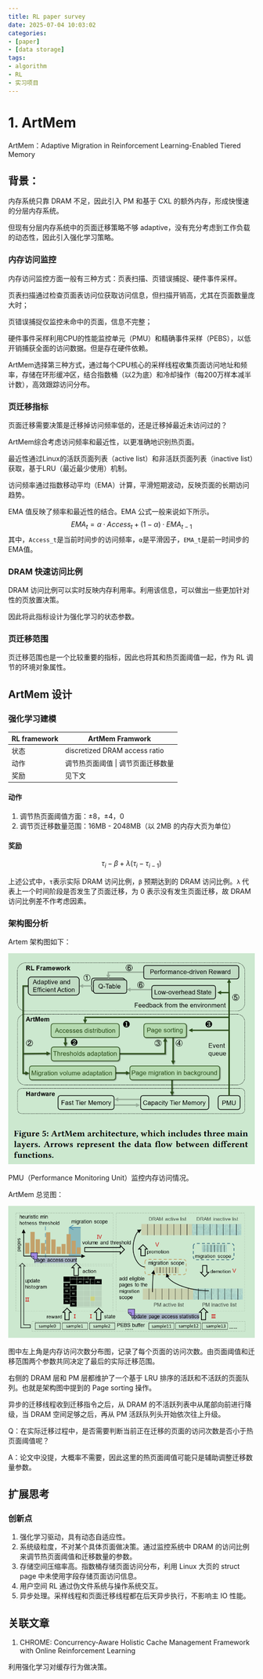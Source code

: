 ```yaml
---
title: RL paper survey
date: 2025-07-04 10:03:02
categories:
- [paper]
- [data storage]
tags:
- algorithm
- RL
- 实习项目
---
```




# 1. ArtMem

ArtMem：Adaptive Migration in Reinforcement Learning-Enabled Tiered Memory

## 背景：

内存系统只靠 DRAM 不足，因此引入 PM 和基于 CXL 的额外内存，形成快慢速的分层内存系统。

但现有分层内存系统中的页面迁移策略不够 adaptive，没有充分考虑到工作负载的动态性，因此引入强化学习策略。

### 内存访问监控

内存访问监控方面一般有三种方式：页表扫描、页错误捕捉、硬件事件采样。

页表扫描通过检查页面表访问位获取访问信息，但扫描开销高，尤其在页面数量庞大时；

页错误捕捉仅监控未命中的页面，信息不完整；

硬件事件采样利用CPU的性能监控单元（PMU）和精确事件采样（PEBS），以低开销捕获全面的访问数据。但是存在硬件依赖。

ArtMem选择第三种方式，通过每个CPU核心的采样线程收集页面访问地址和频率，存储在环形缓冲区，结合指数桶（以2为底）和冷却操作（每200万样本减半计数），高效跟踪访问分布。

### 页迁移指标

页面迁移需要决策是迁移掉访问频率低的，还是迁移掉最近未访问过的？

ArtMem综合考虑访问频率和最近性，以更准确地识别热页面。

最近性通过Linux的活跃页面列表（active list）和非活跃页面列表（inactive list）获取，基于LRU（最近最少使用）机制。

访问频率通过指数移动平均（EMA）计算，平滑短期波动，反映页面的长期访问趋势。

EMA 值反映了频率和最近性的结合。EMA 公式一般来说如下所示。
$$
EMA_t = α·Access_t + (1-α)·EMA_{t-1}
$$
其中，`Access_t`是当前时间步的访问频率，`α`是平滑因子，`EMA_t`是前一时间步的EMA值。

### DRAM 快速访问比例

DRAM 访问比例可以实时反映内存利用率。利用该信息，可以做出一些更加针对性的页放置决策。

因此将此指标设计为强化学习的状态参数。

### 页迁移范围

页迁移范围也是一个比较重要的指标，因此也将其和热页面阈值一起，作为 RL 调节的环境对象属性。

## ArtMem 设计

### 强化学习建模

| RL framework | ArtMem Framwork                    |
| ------------ | ---------------------------------- |
| 状态         | discretized DRAM access ratio      |
| 动作         | 调节热页面阈值 \| 调节页面迁移数量 |
| 奖励         | 见下文                             |

#### 动作

1. 调节热页面阈值方面：±8，±4，0
2. 调节页迁移数量范围：16MB - 2048MB（以 2MB 的内存大页为单位）

#### 奖励

$$
τ_i-β+λ(τ_i-τ_{i-1})
$$

上述公式中，`τ`表示实际 DRAM 访问比例，`β` 预期达到的 DRAM 访问比例。`λ` 代表上一个时间阶段是否发生了页面迁移，为 0 表示没有发生页面迁移，故 DRAM 访问比例差不作考虑因素。



### 架构图分析

Artem 架构图如下：

<img src="\img\ArtMem architecute.png" alt="ArtMem architecute" style="zoom: 67%;" />

PMU（Performance Monitoring Unit）监控内存访问情况。



ArtMem 总览图：

<img src="\img\overview of ArtMem.png" alt="overview of ArtMem" style="zoom:67%;" />

图中左上角是内存访问次数分布图，记录了每个页面的访问次数。由页面阈值和迁移范围两个参数共同决定了最后的实际迁移范围。

右侧的 DRAM 层和 PM 层都维护了一个基于 LRU 排序的活跃和不活跃的页面队列。也就是架构图中提到的 Page sorting 操作。

异步的迁移线程收到迁移指令之后，从 DRAM 的不活跃列表中从尾部向前进行降级，当 DRAM 空间足够之后，再从 PM 活跃队列头开始依次往上升级。



Q：在实际迁移过程中，是否需要判断当前正在迁移的页面的访问次数是否小于热页面阈值呢？

A：论文中没提，大概率不需要，因此这里的热页面阈值可能只是辅助调整迁移数量参数。



## 扩展思考

### 创新点

1. 强化学习驱动，具有动态自适应性。
2. 系统级粒度，不对某个具体页面做决策。通过监控系统中 DRAM 的访问比例来调节热页面阈值和迁移数量的参数。
3. 存储空间压缩率高。指数桶存储页面访问分布，利用 Linux 大页的 struct page 中未使用字段存储页面访问信息。
4. 用户空间 RL 通过伪文件系统与操作系统交互。
5. 异步处理。采样线程和页面迁移线程都在后天异步执行，不影响主 IO 性能。



## 关联文章

1. CHROME: Concurrency-Aware Holistic Cache Management Framework with Online Reinforcement Learning

利用强化学习对缓存行为做决策。
